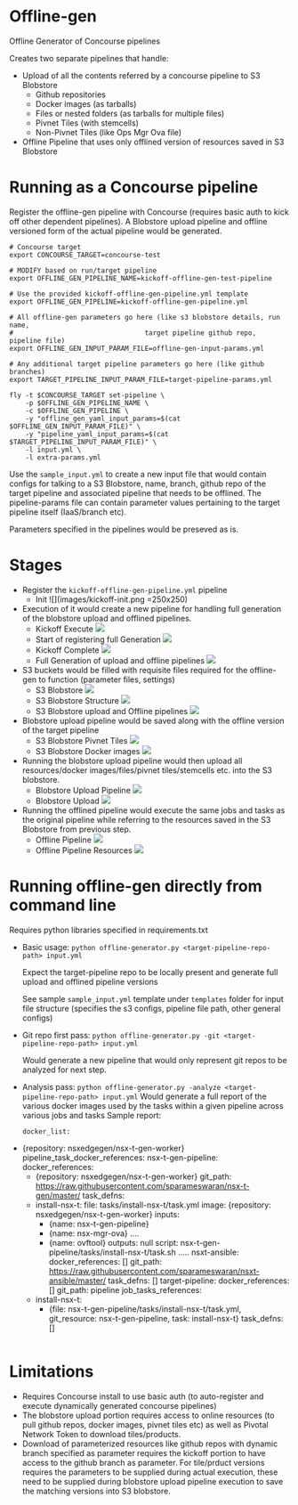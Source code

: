 # Offline-gen

Offline Generator of Concourse pipelines

Creates two separate pipelines that handle:
* Upload of all the contents referred by a concourse pipeline to S3 Blobstore
  * Github repositories
  * Docker images (as tarballs)
  * Files or nested folders (as tarballs for multiple files)
  * Pivnet Tiles (with stemcells)
  * Non-Pivnet Tiles (like Ops Mgr Ova file)
* Offline Pipeline that uses only offlined version of resources saved in S3 Blobstore

# Running as a Concourse pipeline

Register the offline-gen pipeline with Concourse (requires basic auth to kick off other dependent pipelines). A Blobstore upload pipeline and offline versioned form of the actual pipeline would be generated.

```
# Concourse target
export CONCOURSE_TARGET=concourse-test

# MODIFY based on run/target pipeline
export OFFLINE_GEN_PIPELINE_NAME=kickoff-offline-gen-test-pipeline

# Use the provided kickoff-offline-gen-pipeline.yml template
export OFFLINE_GEN_PIPELINE=kickoff-offline-gen-pipeline.yml

# All offline-gen parameters go here (like s3 blobstore details, run name,
#                                 target pipeline github repo, pipeline file)
export OFFLINE_GEN_INPUT_PARAM_FILE=offline-gen-input-params.yml

# Any additional target pipeline parameters go here (like github branches)
export TARGET_PIPELINE_INPUT_PARAM_FILE=target-pipeline-params.yml

fly -t $CONCOURSE_TARGET set-pipeline \
    -p $OFFLINE_GEN_PIPELINE_NAME \
    -c $OFFLINE_GEN_PIPELINE \
    -y "offline_gen_yaml_input_params=$(cat $OFFLINE_GEN_INPUT_PARAM_FILE)" \
    -y "pipeline_yaml_input_params=$(cat $TARGET_PIPELINE_INPUT_PARAM_FILE)" \
    -l input.yml \
    -l extra-params.yml
```

Use the `sample_input.yml` to create a new input file that would contain configs for talking to a S3 Blobstore, name, branch, github repo of the target pipeline and associated pipeline that needs to be offlined. The pipeline-params file can contain parameter values pertaining to the target pipeline itself (IaaS/branch etc).

Parameters specified in the pipelines would be preseved as is.

# Stages

* Register the `kickoff-offline-gen-pipeline.yml` pipeline
  * Init
  ![](images/kickoff-init.png =250x250)
* Execution of it would create a new pipeline for handling full generation of the blobstore upload and offlined pipelines.
  * Kickoff Execute
  ![](images/kickoff-execute.png)
  * Start of registering full Generation
  ![](images/full-generation-auto.png)
  * Kickoff Complete
  ![](images/full-generation-registered.png)
  * Full Generation of upload and offline pipelines
  ![](images/full-generation.png)
* S3 buckets would be filled with requisite files required for the offline-gen to function (parameter files, settings)
    * S3 Blobstore
    ![](images/minio-resources.png)
    * S3 Blobstore Structure
    ![](images/blobstore-structure.png)
    * S3 Blobstore upload and Offline pipelines
    ![](images/offlinegen-output.png)
* Blobstore upload pipeline would be saved along with the offline version of the target pipeline
    * S3 Blobstore Pivnet Tiles
    ![](images/pivnet-tarball.png)
    * S3 Blobstore Docker images
    ![](images/docker-images.png)
* Running the blobstore upload pipeline would then upload all resources/docker images/files/pivnet tiles/stemcells etc. into the S3 blobstore.
  * Blobstore Upload Pipeline
  ![](images/parallel-kickoff-blobupload.png)
  * Blobstore Upload
  ![](images/blobupload.png)
* Running the offlined pipeline would execute the same jobs and tasks as the original pipeline while referring to the resources saved in the S3 Blobstore from previous step.
  * Offline Pipeline
  ![](images/offline-run.png)
  * Offline Pipeline Resources
  ![](images/install-in-offlinemode.png)

# Running offline-gen directly from command line

Requires python libraries specified in requirements.txt

* Basic usage: ```python offline-generator.py <target-pipeline-repo-path> input.yml```

  Expect the target-pipeline repo to be locally present and generate full upload and offlined pipeline versions

  See sample `sample_input.yml` template under `templates` folder for input file structure (specifies the s3 configs, pipeline file path, other general configs)

* Git repo first pass: ```python offline-generator.py -git <target-pipeline-repo-path> input.yml```

  Would generate a new pipeline that would only represent git repos to be analyzed for next step.
* Analysis pass:  ```python offline-generator.py -analyze <target-pipeline-repo-path> input.yml```
  Would generate a full report of the various docker images used by the tasks within a given pipeline across various jobs and tasks
  Sample report:
  ```
  docker_list:
- {repository: nsxedgegen/nsx-t-gen-worker}
pipeline_task_docker_references:
  nsx-t-gen-pipeline:
    docker_references:
    - {repository: nsxedgegen/nsx-t-gen-worker}
    git_path: https://raw.githubusercontent.com/sparameswaran/nsx-t-gen/master/
    task_defns:
    - install-nsx-t:
        file: tasks/install-nsx-t/task.yml
        image: {repository: nsxedgegen/nsx-t-gen-worker}
        inputs:
        - {name: nsx-t-gen-pipeline}
        - {name: nsx-mgr-ova}
        ....
        - {name: ovftool}
        outputs: null
        script: nsx-t-gen-pipeline/tasks/install-nsx-t/task.sh
     .....
  nsxt-ansible:
    docker_references: []
    git_path: https://raw.githubusercontent.com/sparameswaran/nsxt-ansible/master/
    task_defns: []
  target-pipeline:
    docker_references: []
    git_path: pipeline
    job_tasks_references:
    - install-nsx-t:
      - {file: nsx-t-gen-pipeline/tasks/install-nsx-t/task.yml, git_resource: nsx-t-gen-pipeline,
        task: install-nsx-t}
    task_defns: []
  ```

# Limitations

* Requires Concourse install to use basic auth (to auto-register and execute dynamically generated concourse pipelines)
* The blobstore upload portion requires access to online resources (to pull github repos, docker images, pivnet tiles etc) as well as Pivotal Network Token to download tiles/products.
* Download of parameterized resources like github repos with dynamic branch specified as parameter requires the kickoff portion to have access to the github branch as parameter. For tile/prduct versions requires the parameters to be supplied during actual execution, these need to be supplied during blobstore upload pipeline execution to save the matching versions into S3 blobstore.

